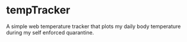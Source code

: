 # tempTracker
A simple web temperature tracker that plots my daily body temperature during my self enforced quarantine.
